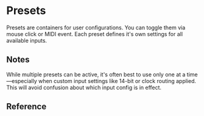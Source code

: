 # Presets

Presets are containers for user configurations. You can toggle them via mouse click or MIDI event. 
Each preset defines it's own settings for all available inputs.


## Notes

While multiple presets can be active, it's often best to use only one at a time—especially when  custom input settings  like 14-bit or clock routing applied.
This will avoid confusion about which input config is in effect.

## Reference